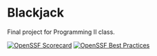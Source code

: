 # Blackjack
Final project for Programming II class.


[![OpenSSF Scorecard](https://api.securityscorecards.dev/projects/github.com/Migue-l/blackjack-game/badge)](https://securityscorecards.dev/viewer/?uri=github.com/Migue-l/blackjack-game)
[![OpenSSF Best Practices](https://www.bestpractices.dev/projects/8521/badge)](https://www.bestpractices.dev/projects/8521)
